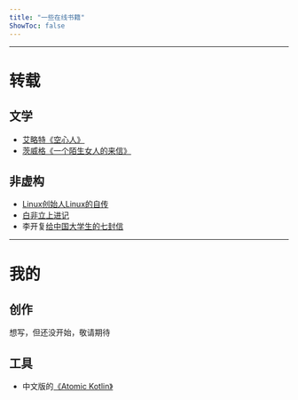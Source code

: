 ```yaml
---
title: "一些在线书籍"
ShowToc: false
---
```


---

# 转载

## 文学

- [艾略特《空心人》](../posts/hollow)
- [茨威格《一个陌生女人的来信》](../posts/strangewomansletter)

## 非虚构

- [Linux创始人Linux的自传](../posts/justforfun)
- [白非立上进记](../posts/vain)
- 李开复[给中国大学生的七封信](../posts/lkf-letters)

---

# 我的

## 创作

想写，但还没开始，敬请期待

## 工具

- 中文版的[《Atomic Kotlin》](https://vhuuyt.github.io/Atomic-Kotlin-zh/)
